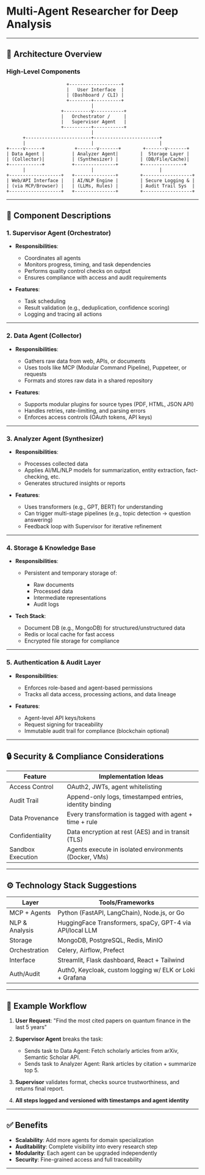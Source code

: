 # **Multi-Agent Researcher for Deep Analysis**

---

## 🧠 **Architecture Overview**

### **High-Level Components**

```image
                      +-------------------+
                      |   User Interface  |
                      | (Dashboard / CLI) |
                      +--------+----------+
                               |
                    +----------v-----------+
                    |   Orchestrator /     |
                    |   Supervisor Agent   |
                    +----------+-----------+
                               |
      +------------------------+------------------------+
      |                        |                        |
+-----v------+           +-------v-------+        +-------v-------+
| Data Agent |          | Analyzer Agent|        |  Storage Layer |
| (Collector)|          | (Synthesizer) |        | (DB/File/Cache)|
+------------+          +---------------+        +---------------+
      |                        |                        |
+-------------------+   +---------------+        +------------------+
| Web/API Interface |   | AI/NLP Engine |        | Secure Logging & |
| (via MCP/Browser) |   | (LLMs, Rules) |        | Audit Trail Sys  |
+-------------------+   +---------------+        +------------------+
```

---

## 🧩 **Component Descriptions**

### 1. **Supervisor Agent (Orchestrator)**

* **Responsibilities**:

  * Coordinates all agents
  * Monitors progress, timing, and task dependencies
  * Performs quality control checks on output
  * Ensures compliance with access and audit requirements

* **Features**:

  * Task scheduling
  * Result validation (e.g., deduplication, confidence scoring)
  * Logging and tracing all actions

---

### 2. **Data Agent (Collector)**

* **Responsibilities**:

  * Gathers raw data from web, APIs, or documents
  * Uses tools like MCP (Modular Command Pipeline), Puppeteer, or requests
  * Formats and stores raw data in a shared repository

* **Features**:

  * Supports modular plugins for source types (PDF, HTML, JSON API)
  * Handles retries, rate-limiting, and parsing errors
  * Enforces access controls (OAuth tokens, API keys)

---

### 3. **Analyzer Agent (Synthesizer)**

* **Responsibilities**:

  * Processes collected data
  * Applies AI/ML/NLP models for summarization, entity extraction, fact-checking, etc.
  * Generates structured insights or reports

* **Features**:

  * Uses transformers (e.g., GPT, BERT) for understanding
  * Can trigger multi-stage pipelines (e.g., topic detection → question answering)
  * Feedback loop with Supervisor for iterative refinement

---

### 4. **Storage & Knowledge Base**

* **Responsibilities**:

  * Persistent and temporary storage of:

    * Raw documents
    * Processed data
    * Intermediate representations
    * Audit logs

* **Tech Stack**:

  * Document DB (e.g., MongoDB) for structured/unstructured data
  * Redis or local cache for fast access
  * Encrypted file storage for compliance

---

### 5. **Authentication & Audit Layer**

* **Responsibilities**:

  * Enforces role-based and agent-based permissions
  * Tracks all data access, processing actions, and data lineage

* **Features**:

  * Agent-level API keys/tokens
  * Request signing for traceability
  * Immutable audit trail for compliance (blockchain optional)

---

## 🔒 **Security & Compliance Considerations**

| Feature           | Implementation Ideas                                    |
| ----------------- | ------------------------------------------------------- |
| Access Control    | OAuth2, JWTs, agent whitelisting                        |
| Audit Trail       | Append-only logs, timestamped entries, identity binding |
| Data Provenance   | Every transformation is tagged with agent + time + rule |
| Confidentiality   | Data encryption at rest (AES) and in transit (TLS)      |
| Sandbox Execution | Agents execute in isolated environments (Docker, VMs)   |

---

## ⚙️ **Technology Stack Suggestions**

| Layer          | Tools/Frameworks                                         |
| -------------- | -------------------------------------------------------- |
| MCP + Agents   | Python (FastAPI, LangChain), Node.js, or Go              |
| NLP & Analysis | HuggingFace Transformers, spaCy, GPT-4 via API/local LLM |
| Storage        | MongoDB, PostgreSQL, Redis, MinIO                        |
| Orchestration  | Celery, Airflow, Prefect                                 |
| Interface      | Streamlit, Flask dashboard, React + Tailwind             |
| Auth/Audit     | Auth0, Keycloak, custom logging w/ ELK or Loki + Grafana |

---

## 🔁 **Example Workflow**

1. **User Request**: "Find the most cited papers on quantum finance in the last 5 years"
2. **Supervisor Agent** breaks the task:

   * Sends task to Data Agent: Fetch scholarly articles from arXiv, Semantic Scholar API.
   * Sends task to Analyzer Agent: Rank articles by citation + summarize top 5.
3. **Supervisor** validates format, checks source trustworthiness, and returns final report.
4. **All steps logged and versioned with timestamps and agent identity**

---

## ✅ **Benefits**

* **Scalability**: Add more agents for domain specialization
* **Auditability**: Complete visibility into every research step
* **Modularity**: Each agent can be upgraded independently
* **Security**: Fine-grained access and full traceability

---

